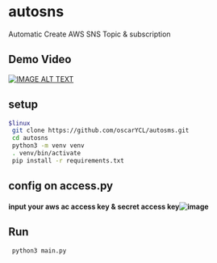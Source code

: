 # autosns
Automatic Create AWS SNS Topic &amp; subscription
## Demo Video
[![IMAGE ALT TEXT](http://img.youtube.com/vi/yOisgvzDVoY/0.jpg)](http://www.youtube.com/watch?v=yOisgvzDVoY)

## setup
```bash
$linux
 git clone https://github.com/oscarYCL/autosms.git
 cd autosns
 python3 -m venv venv
 . venv/bin/activate
 pip install -r requirements.txt
```
## config on access.py
#### input your aws ac access key & secret access key![image](https://user-images.githubusercontent.com/61004532/117772790-227fa400-b26a-11eb-96e2-0b35087bf8a7.png)


## Run
```bash
 python3 main.py
```
